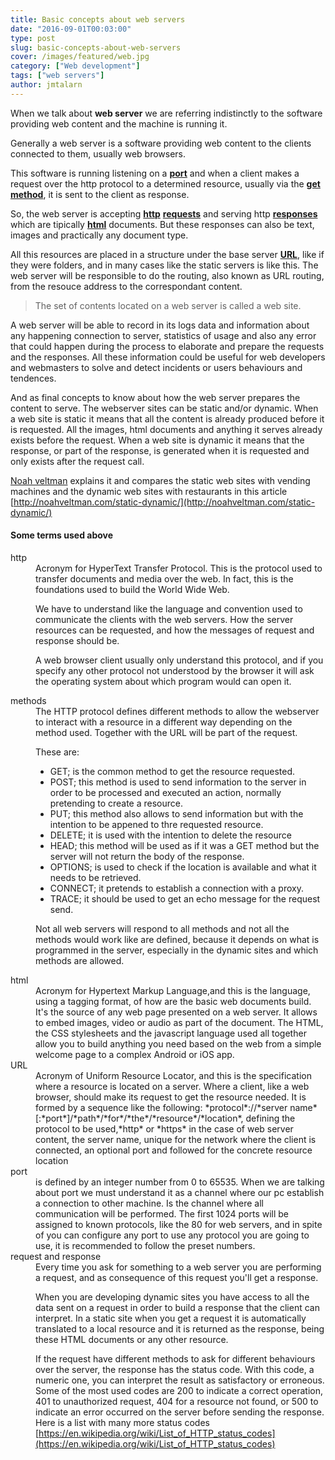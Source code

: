```yaml
---
title: Basic concepts about web servers
date: "2016-09-01T00:03:00"
type: post
slug: basic-concepts-about-web-servers
cover: /images/featured/web.jpg
category: ["Web development"]
tags: ["web servers"]
author: jmtalarn
---
```


When we talk about **web server** we are referring indistinctly to the software providing web content and the machine is running it.

Generally a web server is a software providing web content to the clients connected to them, usually web browsers.

This software is running listening on a **[port](http://blog.jmtalarn.com/basic-concepts-about-web-servers/#port)** and when a client makes a request over the http protocol to a determined resource, usually via the **[get method](http://blog.jmtalarn.com/basic-concepts-about-web-servers/#methods)**, it is sent to the client as response.

<!--more-->

So, the web server is accepting **[http](http://blog.jmtalarn.com/basic-concepts-about-web-servers/#http)** **[requests](http://blog.jmtalarn.com/basic-concepts-about-web-servers/#request-response)** and serving http **[responses](http://blog.jmtalarn.com/basic-concepts-about-web-servers/#request-response)** which are tipically **[html](http://blog.jmtalarn.com/basic-concepts-about-web-servers/#html)** documents. But these responses can also be text, images and practically any document type.

All this resources are placed in a structure under the base server **[URL](http://blog.jmtalarn.com/basic-concepts-about-web-servers/#URL)**, like if they were folders, and in many cases like the static servers is like this. The web server will be responsible to do the routing, also known as URL routing, from the resouce address to the correspondant content.

> The set of contents located on a web server is called a web site.

A web server will be able to record in its logs data and information about any happening connection to server, statistics of usage and also any error that could happen during the process to elaborate and prepare the requests and the responses. All these information could be useful for web developers and webmasters to solve and detect incidents or users behaviours and tendences.

And as final concepts to know about how the web server prepares the content to serve. The webserver sites can be static and/or dynamic. When a web site is static it means that all the content is already produced before it is requested. All the images, html documents and anything it serves already exists before the request. When a web site is dynamic it means that the response, or part of the response, is generated when it is requested and only exists after the request call.

[Noah veltman](https://twitter.com/veltman)</a> explains it and compares the static web sites with vending machines and the dynamic web sites with restaurants in this article [http://noahveltman.com/static-dynamic/](http://noahveltman.com/static-dynamic/)

<h4 id="sometermsusedabove">Some terms used above</h4>
<dl>
<dt id="http">http</dt>
<dd>Acronym for HyperText Transfer Protocol. This is the protocol used to transfer documents and media over the web. In fact, this is the foundations used to build the World Wide Web.

We have to understand like the language and convention used to communicate the clients with the web servers. How the server resources can be requested, and how the messages of request and response should be.

A web browser client usually only understand this protocol, and if you specify any other protocol not understood by the browser it will ask the operating system about which program would can open it.</dd>

<dt id="methods">methods</dt>
<dd>The HTTP protocol defines different methods to allow the webserver to interact with a resource in a different way depending on the method used. Together with the URL will be part of the request.

These are:

-   GET; is the common method to get the resource requested.
-   POST; this method is used to send information to the server in order to be processed and executed an action, normally pretending to create a resource.
-   PUT; this method also allows to send information but with the intention to be appened to thre requested resource.
-   DELETE; it is used with the intention to delete the resource
-   HEAD; this method will be used as if it was a GET method but the server will not return the body of the response.
-   OPTIONS; is used to check if the location is available and what it needs to be retrieved.
-   CONNECT; it pretends to establish a connection with a proxy.
-   TRACE; it should be used to get an echo message for the request send.

Not all web servers will respond to all methods and not all the methods would work like are defined, because it depends on what is programmed in the server, especially in the dynamic sites and which methods are allowed.</dd>

<dt id="html">html</dt>
<dd>Acronym for Hypertext Markup Language,and this is the language, using a tagging format, of how are the basic web documents build. It's the source of any web page presented on a web server. It allows to embed images, video or audio as part of the document. The HTML, the CSS stylesheets and the javascript language used all together allow you to build anything you need based on the web from a simple welcome page to a complex Android or iOS app.</dd>
<dt id="URL">URL</dt>
<dd>Acronym of Uniform Resource Locator, and this is the specification where a resource is located on a server. Where a client, like a web browser, should make its request to get the resource needed. It is formed by a sequence like the following: *protocol*://*server name*[:*port*]/*path*/*for*/*the*/*resource*/*location*, defining the protocol to be used,*http* or *https* in the case of web server content, the server name, unique for the network where the client is connected, an optional port and followed for the concrete resource location</dd>
<dt id="port">port</dt>
<dd>is defined by an integer number from 0 to 65535. When we are talking about port we must understand it as a channel where our pc establish a connection to other machine. Is the channel where all communication will be performed. The first 1024 ports will be assigned to known protocols, like the 80 for web servers, and in spite of you can configure any port to use any protocol you are going to use, it is recommended to follow the preset numbers.</dd>
<dt id="request-response">request and response</dt>
<dd>Every time you ask for something to a web server you are performing a request, and as consequence of this request you'll get a response.

When you are developing dynamic sites you have access to all the data sent on a request in order to build a response that the client can interpret. In a static site when you get a request it is automatically translated to a local resource and it is returned as the response, being these HTML documents or any other resource.

If the request have different methods to ask for different behaviours over the server, the response has the status code. With this code, a numeric one, you can interpret the result as satisfactory or erroneous. Some of the most used codes are 200 to indicate a correct operation, 401 to unauthorized request, 404 for a resource not found, or 500 to indicate an error occurred on the server before sending the response. Here is a list with many more status codes [https://en.wikipedia.org/wiki/List_of_HTTP_status_codes](https://en.wikipedia.org/wiki/List_of_HTTP_status_codes)</dd>

</dl>
